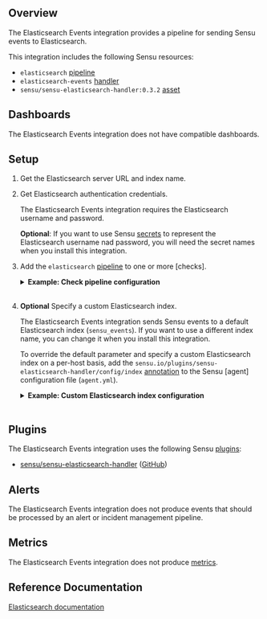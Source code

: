 ## Overview

<!-- Sensu Integration description; supports markdown -->

The Elasticsearch Events integration provides a pipeline for sending Sensu events to Elasticsearch.

<!-- Provide a high level overview of the integration contents (e.g. checks, filters, mutators, handlers, assets, etc) -->

This integration includes the following Sensu resources:

* `elasticsearch` [pipeline]
* `elasticsearch-events` [handler]
* `sensu/sensu-elasticsearch-handler:0.3.2` [asset]

## Dashboards

<!-- List of compatible dashboards w/ screenshots (supports png, jpeg, and gif images; relative paths only; e.g. `![](img/dashboard-1.png)` )-->

The Elasticsearch Events integration does not have compatible dashboards.

## Setup

<!-- Sensu Integration setup instructions, including Sensu agent configuration and external component configuration -->
<!-- EXAMPLE: what configuration (if any) is required in a third-party service to enable monitoring? -->

1. Get the Elasticsearch server URL and index name.

1. Get Elasticsearch authentication credentials.

   The Elasticsearch Events integration requires the Elasticsearch username and password.

   **Optional**: If you want to use Sensu [secrets] to represent the Elasticsearch username nad password, you will need the secret names when you install this integration.

1. Add the `elasticsearch` [pipeline] to one or more [checks].
   
   <details><summary><strong>Example: Check pipeline configuration</strong></summary>

   ```yaml
   spec:
     pipelines:
       - api_version: core/v2
         type: Pipeline
         name: elasticsearch
   ```

   </details>
   <br>

1. **Optional** Specify a custom Elasticsearch index.

   The Elasticsearch Events integration sends Sensu events to a default Elasticsearch index (`sensu_events`). If you want to use a different index name, you can change it when you install this integration.

   To override the default parameter and specify a custom Elasticsearch index on a per-host basis, add the `sensu.io/plugins/sensu-elasticsearch-handler/config/index` [annotation] to the Sensu [agent] configuration file (`agent.yml`).

   <details><summary><strong>Example: Custom Elasticsearch index configuration</strong></summary>

   ```yaml
   annotations:
     sensu.io/plugins/sensu-elasticsearch-handler/config/index: "{CUSTOM_INDEX}"
   ```

   </details>
   <br>

## Plugins

<!-- Links to any Sensu Integration dependencies (i.e. Sensu Plugins) -->

The Elasticsearch Events integration uses the following Sensu [plugins]:

- [sensu/sensu-elasticsearch-handler][sensu-elasticsearch-handler-bonsai] ([GitHub][sensu-elasticsearch-handler-github])

## Alerts

<!-- List of all alerts generated by this integration. -->

The Elasticsearch Events integration does not produce events that should be processed by an alert or incident management pipeline.

## Metrics

<!-- List of all metrics or events collected by this integration. -->

The Elasticsearch Events integration does not produce [metrics].

## Reference Documentation

<!-- Please provide links to any relevant reference documentation to help users learn more and/or troubleshoot this integration; specifically including any third-party software documentation. -->

[Elasticsearch documentation]


<!-- Links -->
[check]: https://docs.sensu.io/sensu-go/latest/observability-pipeline/observe-schedule/checks/
[asset]: https://docs.sensu.io/sensu-go/latest/plugins/assets/
[subscription]: https://docs.sensu.io/sensu-go/latest/observability-pipeline/observe-schedule/subscriptions/
[subscriptions]: https://docs.sensu.io/sensu-go/latest/observability-pipeline/observe-schedule/subscriptions/
[agents]: https://docs.sensu.io/sensu-go/latest/observability-pipeline/observe-schedule/agent/
[annotation]: https://docs.sensu.io/sensu-go/latest/observability-pipeline/observe-schedule/agent/#agent-annotations
[plugins]: https://docs.sensu.io/sensu-go/latest/plugins/
[metrics]: https://docs.sensu.io/sensu-go/latest/observability-pipeline/observe-schedule/metrics/
[pipeline]: https://docs.sensu.io/sensu-go/latest/observability-pipeline/observe-process/pipelines/
[handler]: https://docs.sensu.io/sensu-go/latest/observability-pipeline/observe-process/handlers/
[secret]: https://docs.sensu.io/sensu-go/latest/operations/manage-secrets/secrets/
[secrets]: https://docs.sensu.io/sensu-go/latest/operations/manage-secrets/secrets/
[tokens]: https://docs.sensu.io/sensu-go/latest/observability-pipeline/observe-schedule/tokens/
[handler-templating]: https://docs.sensu.io/sensu-go/latest/observability-pipeline/observe-process/handler-templates/
[sensu-plus]: https://sensu.io/features/analytics
[sensu-elasticsearch-handler-bonsai]: https://bonsai.sensu.io/assets/sensu/sensu-elasticsearch-handler
[sensu-elasticsearch-handler-github]: https://github.com/sensu/sensu-elasticsearch-handler
[Elasticsearch documentation]: https://www.elastic.co/guide/index.html
